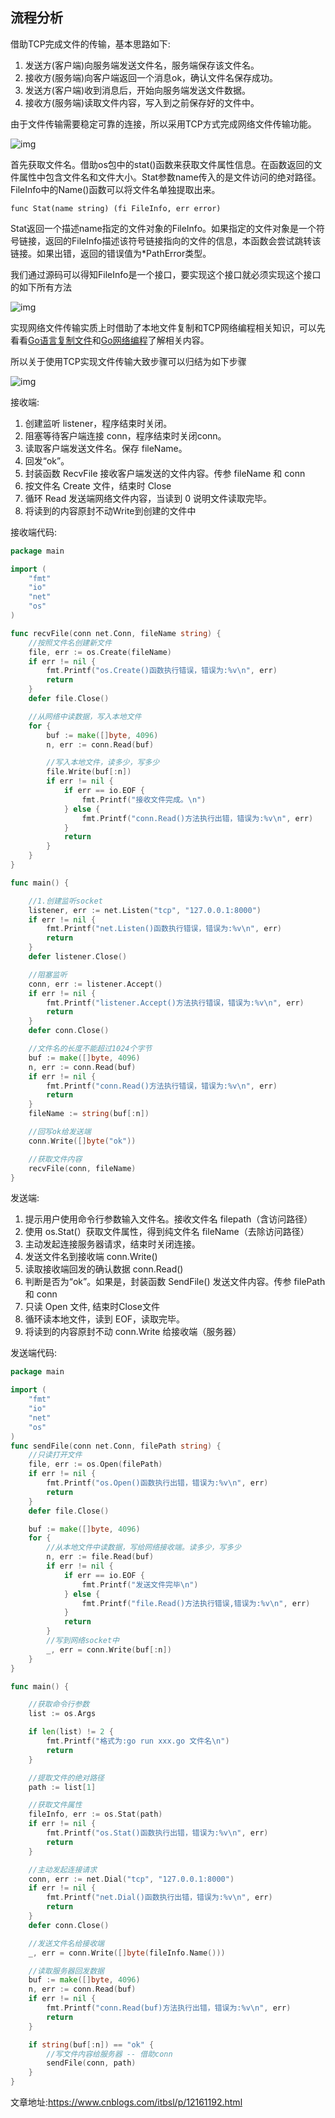 ## 流程分析

借助TCP完成文件的传输，基本思路如下:

1. 发送方(客户端)向服务端发送文件名，服务端保存该文件名。
2. 接收方(服务端)向客户端返回一个消息ok，确认文件名保存成功。
3. 发送方(客户端)收到消息后，开始向服务端发送文件数据。
4. 接收方(服务端)读取文件内容，写入到之前保存好的文件中。

由于文件传输需要稳定可靠的连接，所以采用TCP方式完成网络文件传输功能。

![img](https://img2018.cnblogs.com/blog/720430/202001/720430-20200107140632553-1210138041.png)

首先获取文件名。借助os包中的stat()函数来获取文件属性信息。在函数返回的文件属性中包含文件名和文件大小。Stat参数name传入的是文件访问的绝对路径。FileInfo中的Name()函数可以将文件名单独提取出来。

```
func Stat(name string) (fi FileInfo, err error)
```

Stat返回一个描述name指定的文件对象的FileInfo。如果指定的文件对象是一个符号链接，返回的FileInfo描述该符号链接指向的文件的信息，本函数会尝试跳转该链接。如果出错，返回的错误值为*PathError类型。

我们通过源码可以得知FileInfo是一个接口，要实现这个接口就必须实现这个接口的如下所有方法

![img](https://img2018.cnblogs.com/blog/720430/202001/720430-20200107140645254-982114264.png)

实现网络文件传输实质上时借助了本地文件复制和TCP网络编程相关知识，可以先看看[Go语言复制文件](https://www.cnblogs.com/itbsl/p/10138548.html)和[Go网络编程](https://www.cnblogs.com/itbsl/p/12157025.html)了解相关内容。

所以关于使用TCP实现文件传输大致步骤可以归结为如下步骤

![img](https://img2018.cnblogs.com/blog/720430/202001/720430-20200107140657970-1079689267.png)

接收端:

1. 创建监听 listener，程序结束时关闭。
2. 阻塞等待客户端连接 conn，程序结束时关闭conn。
3. 读取客户端发送文件名。保存 fileName。
4. 回发“ok”。
5. 封装函数 RecvFile 接收客户端发送的文件内容。传参 fileName 和 conn
6. 按文件名 Create 文件，结束时 Close
7. 循环 Read 发送端网络文件内容，当读到 0 说明文件读取完毕。
8. 将读到的内容原封不动Write到创建的文件中

接收端代码:

```go
package main

import (
    "fmt"
    "io"
    "net"
    "os"
)

func recvFile(conn net.Conn, fileName string) {
    //按照文件名创建新文件
    file, err := os.Create(fileName)
    if err != nil {
        fmt.Printf("os.Create()函数执行错误，错误为:%v\n", err)
        return
    }
    defer file.Close()

    //从网络中读数据，写入本地文件
    for {
        buf := make([]byte, 4096)
        n, err := conn.Read(buf)

        //写入本地文件，读多少，写多少
        file.Write(buf[:n])
        if err != nil {
            if err == io.EOF {
                fmt.Printf("接收文件完成。\n")
            } else {
                fmt.Printf("conn.Read()方法执行出错，错误为:%v\n", err)
            }
            return
        }
    }
}

func main() {

    //1.创建监听socket
    listener, err := net.Listen("tcp", "127.0.0.1:8000")
    if err != nil {
        fmt.Printf("net.Listen()函数执行错误，错误为:%v\n", err)
        return
    }
    defer listener.Close()

    //阻塞监听
    conn, err := listener.Accept()
    if err != nil {
        fmt.Printf("listener.Accept()方法执行错误，错误为:%v\n", err)
        return
    }
    defer conn.Close()

    //文件名的长度不能超过1024个字节
    buf := make([]byte, 4096)
    n, err := conn.Read(buf)
    if err != nil {
        fmt.Printf("conn.Read()方法执行错误，错误为:%v\n", err)
        return
    }
    fileName := string(buf[:n])

    //回写ok给发送端
    conn.Write([]byte("ok"))

    //获取文件内容
    recvFile(conn, fileName)
}
```

发送端:

1. 提示用户使用命令行参数输入文件名。接收文件名 filepath（含访问路径）
2. 使用 os.Stat(）获取文件属性，得到纯文件名 fileName（去除访问路径）
3. 主动发起连接服务器请求，结束时关闭连接。
4. 发送文件名到接收端 conn.Write()
5. 读取接收端回发的确认数据 conn.Read()
6. 判断是否为“ok”。如果是，封装函数 SendFile() 发送文件内容。传参 filePath 和 conn
7. 只读 Open 文件, 结束时Close文件
8. 循环读本地文件，读到 EOF，读取完毕。
9. 将读到的内容原封不动 conn.Write 给接收端（服务器）

发送端代码:

```go
package main

import (
    "fmt"
    "io"
    "net"
    "os"
)
func sendFile(conn net.Conn, filePath string) {
    //只读打开文件
    file, err := os.Open(filePath)
    if err != nil {
        fmt.Printf("os.Open()函数执行出错，错误为:%v\n", err)
        return
    }
    defer file.Close()

    buf := make([]byte, 4096)
    for {
        //从本地文件中读数据，写给网络接收端。读多少，写多少
        n, err := file.Read(buf)
        if err != nil {
            if err == io.EOF {
                fmt.Printf("发送文件完毕\n")
            } else {
                fmt.Printf("file.Read()方法执行错误,错误为:%v\n", err)
            }
            return
        }
        //写到网络socket中
        _, err = conn.Write(buf[:n])
    }
}

func main() {

    //获取命令行参数
    list := os.Args

    if len(list) != 2 {
        fmt.Printf("格式为:go run xxx.go 文件名\n")
        return
    }

    //提取文件的绝对路径
    path := list[1]

    //获取文件属性
    fileInfo, err := os.Stat(path)
    if err != nil {
        fmt.Printf("os.Stat()函数执行出错，错误为:%v\n", err)
        return
    }

    //主动发起连接请求
    conn, err := net.Dial("tcp", "127.0.0.1:8000")
    if err != nil {
        fmt.Printf("net.Dial()函数执行出错，错误为:%v\n", err)
        return
    }
    defer conn.Close()

    //发送文件名给接收端
    _, err = conn.Write([]byte(fileInfo.Name()))

    //读取服务器回发数据
    buf := make([]byte, 4096)
    n, err := conn.Read(buf)
    if err != nil {
        fmt.Printf("conn.Read(buf)方法执行出错，错误为:%v\n", err)
        return
    }

    if string(buf[:n]) == "ok" {
        //写文件内容给服务器 -- 借助conn
        sendFile(conn, path)
    }
}
```





文章地址:<https://www.cnblogs.com/itbsl/p/12161192.html>